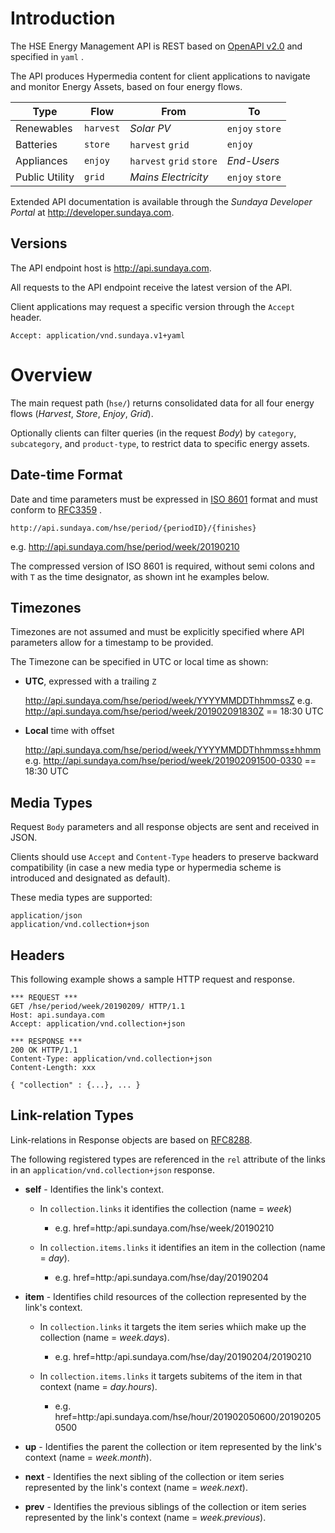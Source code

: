 
# Introduction
The HSE Energy Management API is REST based on [OpenAPI v2.0](https://github.com/OAI/OpenAPI-Specification/blob/master/versions/2.0.md) and specified in `yaml` .

The API produces Hypermedia content for client applications to navigate and monitor Energy Assets, based on four energy flows.

Type | Flow | From | To 
--- | --- |--- | ---
Renewables | `harvest`  | *Solar PV* | `enjoy` `store`
Batteries | `store` | `harvest` `grid` | `enjoy`
Appliances | `enjoy` | `harvest` `grid` `store` | *End-Users*
Public Utility | `grid` | *Mains Electricity* | `enjoy` `store`


Extended API documentation is available through the *Sundaya Developer Portal* at http://developer.sundaya.com. 

## Versions
The API endpoint host is http://api.sundaya.com. 

All requests to the API endpoint receive the latest version of the API.     

Client applications may request a specific version through the `Accept` header.

    Accept: application/vnd.sundaya.v1+yaml

# Overview
The main request path (`hse/`) returns consolidated data for all four energy flows (*Harvest*, *Store*, *Enjoy*, *Grid*). 

Optionally clients can filter queries (in the request *Body*) by `category`, `subcategory`, and `product-type`, to restrict data to specific energy assets. 

## Date-time Format
Date and time parameters must be expressed in [ISO 8601](https://en.wikipedia.org/wiki/ISO_8601) format and must conform to [RFC3359](https://tools.ietf.org/html/rfc3339) .

    http://api.sundaya.com/hse/period/{periodID}/{finishes}

e.g. http://api.sundaya.com/hse/period/week/20190210

The compressed version of ISO 8601 is required, without semi colons and with `T` as the time designator, as shown int he examples below.


## Timezones
Timezones are not assumed and must be explicitly specified where API parameters allow for a timestamp to be provided. 

The Timezone can be specified in UTC or local time as shown:

- __UTC__, expressed with a trailing `Z` 

    http://api.sundaya.com/hse/period/week/YYYYMMDDThhmmssZ
    e.g. http://api.sundaya.com/hse/period/week/201902091830Z == 18:30 UTC

- __Local__ time with offset 

    http://api.sundaya.com/hse/period/week/YYYYMMDDThhmmss±hhmm
    e.g. http://api.sundaya.com/hse/period/week/201902091500-0330 == 18:30 UTC
## Media Types
Request `Body` parameters and all response objects are sent and received in JSON. 

Clients should use `Accept` and `Content-Type` headers to preserve backward compatibility (in case a new media type or hypermedia scheme is introduced and designated as default).

These media types are supported:

    application/json 
    application/vnd.collection+json

## Headers
This following example shows a sample HTTP request and response.
```
*** REQUEST ***	
GET /hse/period/week/20190209/ HTTP/1.1	
Host: api.sundaya.com	
Accept: application/vnd.collection+json	

*** RESPONSE ***	
200 OK HTTP/1.1	
Content-Type: application/vnd.collection+json	
Content-Length: xxx	

{ "collection" : {...}, ... }
```

## Link-relation Types
Link-relations in Response objects are based on [RFC8288](https://tools.ietf.org/html/rfc8288#page-6). 

The following registered types are referenced in the `rel` attribute of the links in an `application/vnd.collection+json` response. 
- **self**	- Identifies the link's context.
  - In `collection.links` it identifies the collection (name = *week*)            
    - e.g. href=<a>http:/api.sundaya.com/hse/week/20190210</a>

  - In `collection.items.links` it identifies an item in the collection (name = *day*).
    - e.g. href=<a>http:/api.sundaya.com/hse/day/20190204</a>

- **item** - Identifies child resources of the collection represented by the link's context. 
  - In `collection.links` it targets the item series whiich make up the collection (name = *week.days*).
    - e.g. href=<a>http:/api.sundaya.com/hse/day/20190204/20190210</a>

  - In `collection.items.links` it targets subitems of the item in that context (name = *day.hours*).
    - e.g. href=<a>http:/api.sundaya.com/hse/hour/201902050600/201902050500</a>

- **up** - Identifies the parent the collection or item represented by the link's context (name = *week.month*).

- **next** - Identifies the next sibling of the collection or item series represented by the link's context (name = *week.next*).

- **prev** - Identifies the previous siblings of the collection or item series represented by the link's context (name = *week.previous*).
